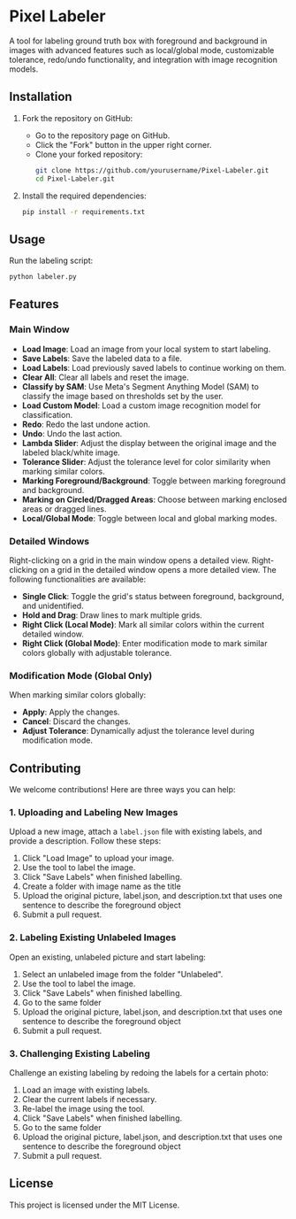 # Pixel Labeler

A tool for labeling ground truth box with foreground and background in images with advanced features such as local/global mode, customizable tolerance, redo/undo functionality, and integration with image recognition models.


## Installation

1. Fork the repository on GitHub:
   - Go to the repository page on GitHub.
   - Click the "Fork" button in the upper right corner.
   - Clone your forked repository:
     ```bash
     git clone https://github.com/yourusername/Pixel-Labeler.git
     cd Pixel-Labeler.git
     ```

2. Install the required dependencies:
   ```bash
   pip install -r requirements.txt
   ```

## Usage

Run the labeling script:
```bash
python labeler.py
```

## Features

### Main Window

- **Load Image**: Load an image from your local system to start labeling.
- **Save Labels**: Save the labeled data to a file.
- **Load Labels**: Load previously saved labels to continue working on them.
- **Clear All**: Clear all labels and reset the image.
- **Classify by SAM**: Use Meta's Segment Anything Model (SAM) to classify the image based on thresholds set by the user.
- **Load Custom Model**: Load a custom image recognition model for classification.
- **Redo**: Redo the last undone action.
- **Undo**: Undo the last action.
- **Lambda Slider**: Adjust the display between the original image and the labeled black/white image.
- **Tolerance Slider**: Adjust the tolerance level for color similarity when marking similar colors.
- **Marking Foreground/Background**: Toggle between marking foreground and background.
- **Marking on Circled/Dragged Areas**: Choose between marking enclosed areas or dragged lines.
- **Local/Global Mode**: Toggle between local and global marking modes.

### Detailed Windows

Right-clicking on a grid in the main window opens a detailed view. Right-clicking on a grid in the detailed window opens a more detailed view. The following functionalities are available:

- **Single Click**: Toggle the grid's status between foreground, background, and unidentified.
- **Hold and Drag**: Draw lines to mark multiple grids.
- **Right Click (Local Mode)**: Mark all similar colors within the current detailed window.
- **Right Click (Global Mode)**: Enter modification mode to mark similar colors globally with adjustable tolerance.

### Modification Mode (Global Only)

When marking similar colors globally:
- **Apply**: Apply the changes.
- **Cancel**: Discard the changes.
- **Adjust Tolerance**: Dynamically adjust the tolerance level during modification mode.

## Contributing

We welcome contributions! Here are three ways you can help:
### 1. Uploading and Labeling New Images

Upload a new image, attach a `label.json` file with existing labels, and provide a description. Follow these steps:
1. Click "Load Image" to upload your image.
2. Use the tool to label the image.
3. Click "Save Labels" when finished labelling.
5. Create a folder with image name as the title
6. Upload the original picture, label.json, and description.txt that uses one sentence to describe the foreground object
7. Submit a pull request.

### 2. Labeling Existing Unlabeled Images

Open an existing, unlabeled picture and start labeling:
1. Select an unlabeled image from the folder "Unlabeled".
2. Use the tool to label the image.
3. Click "Save Labels" when finished labelling.
5. Go to the same folder 
6. Upload the original picture, label.json, and description.txt that uses one sentence to describe the foreground object
7. Submit a pull request.


### 3. Challenging Existing Labeling

Challenge an existing labeling by redoing the labels for a certain photo:
1. Load an image with existing labels.
2. Clear the current labels if necessary.
3. Re-label the image using the tool.
3. Click "Save Labels" when finished labelling.
5. Go to the same folder 
6. Upload the original picture, label.json, and description.txt that uses one sentence to describe the foreground object
7. Submit a pull request.


## License

This project is licensed under the MIT License.
